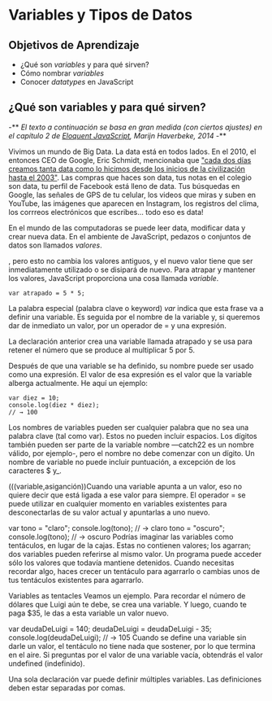 # Variables y Tipos de Datos
## Objetivos de Aprendizaje
- ¿Qué son _variables_ y para qué sirven?
- Cómo nombrar _variables_
- Conocer _datatypes_ en JavaScript

## ¿Qué son variables y para qué sirven?
-**
_El texto a continuación se basa en gran medida (con ciertos ajustes) en el capítulo 2 de [Eloquent JavaScript](http://eloquentjavascript.net/), Marijn Haverbeke, 2014_
-**

Vivimos un mundo de Big Data. La data está en todos lados. En el 2010, el entonces CEO de Google, Eric Schmidt, mencionaba que ["cada dos días creamos tanta data como lo hicimos desde los inicios de la civilización hasta el 2003"](https://techcrunch.com/2010/08/04/schmidt-data/). Las compras que haces son data, tus notas en el colegio son data, tu perfil de Facebook está lleno de data. Tus búsquedas en Google, las señales de GPS de tu celular, los videos que miras y suben en YouTube, las imágenes que aparecen en Instagram, los registros del clima, los corrreos electrónicos que escribes... todo eso es data!

En el mundo de las computadoras se puede leer data, modificar data y crear nueva data. En el ambiente de JavaScript, pedazos o conjuntos de datos son llamados _valores_.


, pero esto no cambia los valores antiguos, y el nuevo valor tiene que ser inmediatamente utilizado o se disipará de nuevo. Para atrapar y mantener los valores, JavaScript proporciona una cosa llamada _variable_.

```
var atrapado = 5 * 5;
```

La palabra especial (palabra clave o keyword) _var_ indica que esta frase va a definir una variable. Es seguida por el nombre de la variable y, si queremos dar de inmediato un valor, por un operador de = y una expresión.

La declaración anterior crea una variable llamada atrapado y se usa para retener el número que se produce al multiplicar 5 por 5.

Después de que una variable se ha definido, su nombre puede ser usado como una expresión. El valor de esa expresión es el valor que la variable alberga actualmente. He aquí un ejemplo:

```
var diez = 10;
console.log(diez * diez);
// → 100
```

Los nombres de variables pueden ser cualquier palabra que no sea una palabra clave (tal como var). Estos no pueden incluir espacios. Los dígitos también pueden ser parte de la variable nombre —catch22 es un nombre válido, por ejemplo-, pero el nombre no debe comenzar con un dígito. Un nombre de variable no puede incluir puntuación, a excepción de los caracteres $ y_.

(((variable,asiganción))Cuando una variable apunta a un valor, eso no quiere decir que está ligada a ese valor para siempre. El operador = se puede utilizar en cualquier momento en variables existentes para desconectarlas de su valor actual y apuntarlas a uno nuevo.

var tono = "claro";
console.log(tono);
// → claro
tono = "oscuro";
console.log(tono);
// → oscuro
Podrías imaginar las variables como tentáculos, en lugar de la cajas. Estas no contienen valores; los agarran; dos variables pueden referirse al mismo valor. Un programa puede acceder sólo los valores que todavía mantiene detenidos. Cuando necesitas recordar algo, haces crecer un tentáculo para agarrarlo o cambias unos de tus tentáculos existentes para agarrarlo.

Variables as tentacles
Veamos un ejemplo. Para recordar el número de dólares que Luigi aún te debe, se crea una variable. Y luego, cuando te paga $35, le das a esta variable un valor nuevo.

var deudaDeLuigi = 140;
deudaDeLuigi = deudaDeLuigi - 35;
console.log(deudaDeLuigi);
// → 105
Cuando se define una variable sin darle un valor, el tentáculo no tiene nada que sostener, por lo que termina en el aire. Si preguntas por el valor de una variable vacía, obtendrás el valor undefined (indefinido).

Una sola declaración var puede definir múltiples variables. Las definiciones deben estar separadas por comas.

